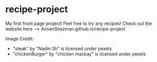 # recipe-project
My first front page project! Feel free to try any recipes!
Check out the website here --> AimanShazman.github.io/recipe-project

Image Credit: 
- "steak" by "Nadin Sh" is licensed under pexels
- "chickenBurger" by "chicken mackay" is licensed under pexels